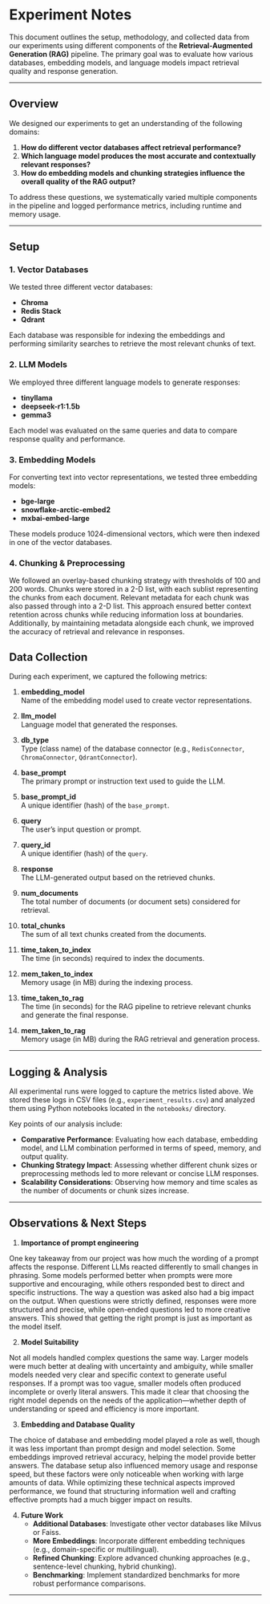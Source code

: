 # Experiment Notes

This document outlines the setup, methodology, and collected data from our experiments using different components of the **Retrieval-Augmented Generation (RAG)** pipeline. The primary goal was to evaluate how various databases, embedding models, and language models impact retrieval quality and response generation.

---

## Overview

We designed our experiments to get an understanding of the following domains:

1. **How do different vector databases affect retrieval performance?**  
2. **Which language model produces the most accurate and contextually relevant responses?**  
3. **How do embedding models and chunking strategies influence the overall quality of the RAG output?**

To address these questions, we systematically varied multiple components in the pipeline and logged performance metrics, including runtime and memory usage.

---

## Setup

### 1. Vector Databases

We tested three different vector databases:

- **Chroma**  
- **Redis Stack**  
- **Qdrant**

Each database was responsible for indexing the embeddings and performing similarity searches to retrieve the most relevant chunks of text.

### 2. LLM Models

We employed three different language models to generate responses:

- **tinyllama**  
- **deepseek-r1:1.5b**  
- **gemma3**

Each model was evaluated on the same queries and data to compare response quality and performance.

### 3. Embedding Models

For converting text into vector representations, we tested three embedding models:

- **bge-large**  
- **snowflake-arctic-embed2**  
- **mxbai-embed-large**

These models produce 1024-dimensional vectors, which were then indexed in one of the vector databases.

### 4. Chunking & Preprocessing

We followed an overlay-based chunking strategy with thresholds of 100 and 200 words. Chunks were stored in a 2-D list, with each sublist representing the chunks from each document. Relevant metadata for each chunk was also passed through into a 2-D list. This approach ensured better context retention across chunks while reducing information loss at boundaries. Additionally, by maintaining metadata alongside each chunk, we improved the accuracy of retrieval and relevance in responses.

## Data Collection

During each experiment, we captured the following metrics:

1. **embedding_model**  
   Name of the embedding model used to create vector representations.

2. **llm_model**  
   Language model that generated the responses.

3. **db_type**  
   Type (class name) of the database connector (e.g., `RedisConnector`, `ChromaConnector`, `QdrantConnector`).

4. **base_prompt**  
   The primary prompt or instruction text used to guide the LLM.

5. **base_prompt_id**  
   A unique identifier (hash) of the `base_prompt`.

6. **query**  
   The user’s input question or prompt.

7. **query_id**  
   A unique identifier (hash) of the `query`.

8. **response**  
   The LLM-generated output based on the retrieved chunks.

9. **num_documents**  
   The total number of documents (or document sets) considered for retrieval.

10. **total_chunks**  
    The sum of all text chunks created from the documents.

11. **time_taken_to_index**  
    The time (in seconds) required to index the documents.

12. **mem_taken_to_index**  
    Memory usage (in MB) during the indexing process.

13. **time_taken_to_rag**  
    The time (in seconds) for the RAG pipeline to retrieve relevant chunks and generate the final response.

14. **mem_taken_to_rag**  
    Memory usage (in MB) during the RAG retrieval and generation process.

---

## Logging & Analysis

All experimental runs were logged to capture the metrics listed above. We stored these logs in CSV files (e.g., `experiment_results.csv`) and analyzed them using Python notebooks located in the `notebooks/` directory.

Key points of our analysis include:

- **Comparative Performance**: Evaluating how each database, embedding model, and LLM combination performed in terms of speed, memory, and output quality.
- **Chunking Strategy Impact**: Assessing whether different chunk sizes or preprocessing methods led to more relevant or concise LLM responses.
- **Scalability Considerations**: Observing how memory and time scales as the number of documents or chunk sizes increase.

---

## Observations & Next Steps

1. **Importance of prompt engineering** 

One key takeaway from our project was how much the wording of a prompt affects the response. Different LLMs reacted differently to small changes in phrasing. Some models performed better when prompts were more supportive and encouraging, while others responded best to direct and specific instructions. The way a question was asked also had a big impact on the output. When questions were strictly defined, responses were more structured and precise, while open-ended questions led to more creative answers. This showed that getting the right prompt is just as important as the model itself.

2. **Model Suitability**

Not all models handled complex questions the same way. Larger models were much better at dealing with uncertainty and ambiguity, while smaller models needed very clear and specific context to generate useful responses. If a prompt was too vague, smaller models often produced incomplete or overly literal answers. This made it clear that choosing the right model depends on the needs of the application—whether depth of understanding or speed and efficiency is more important.

3. **Embedding and Database Quality**

The choice of database and embedding model played a role as well, though it was less important than prompt design and model selection. Some embeddings improved retrieval accuracy, helping the model provide better answers. The database setup also influenced memory usage and response speed, but these factors were only noticeable when working with large amounts of data. While optimizing these technical aspects improved performance, we found that structuring information well and crafting effective prompts had a much bigger impact on results.

4. **Future Work**  
   - **Additional Databases**: Investigate other vector databases like Milvus or Faiss.  
   - **More Embeddings**: Incorporate different embedding techniques (e.g., domain-specific or multilingual).  
   - **Refined Chunking**: Explore advanced chunking approaches (e.g., sentence-level chunking, hybrid chunking).  
   - **Benchmarking**: Implement standardized benchmarks for more robust performance comparisons.

---
